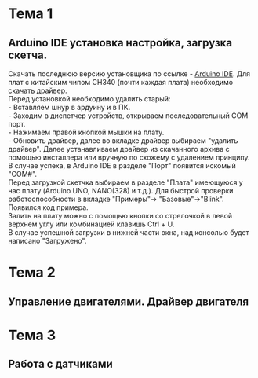 # Тема 1
## Arduino IDE установка настройка, загрузка скетча. 
  Скачать последнюю версию установщика по ссылке - [Arduino IDE](http://arduino.cc/en/Main/Software). 
  Для плат с китайским чипом CH340 (почти каждая плата) необходимо [скачать](https://github.com/UltraAgent/thejedi/blob/master/ch340driver.zip) драйвер.  
  Перед установкой необходимо удалить старый:  
    - Вставляем шнур в ардуину и в ПК.  
    - Заходим в диспетчер устройств, открываем последовательный COM порт.  
    - Нажимаем правой кнопкой мышки на плату.   
    - Обновить драйвер, далее во вкладке драйвер выбираем "удалить драйвер". 
  Далее устанавливаем драйвер из скачанного архива с помощью инсталлера или вручную по схожему с удалением принципу.  
  В случае успеха, в Arduino IDE в разделе "Порт" появится искомый "COM#".   
  Перед загрузкой скетчка выбираем в разделе "Плата" имеющуюся у нас плату (Arduino UNO, NANO(328) и т.д.). 
  Для быстрой проверки работоспособности в вкладке "Примеры"-> "Базовые"->"Blink". Появился код примера.  
  Залить на плату можно с помощью кнопки со стрелочкой в левой верхнем углу или комбинацией клавишь Ctrl + U.  
  В случае успешной загрузки в нижней части окна, над консолью будет написано "Загружено". 
# Тема 2
  ## Управление двигателями. Драйвер двигателя

# Тема 3
  ## Работа с датчиками

# 
